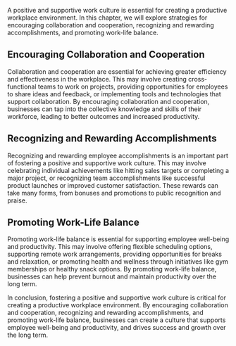 
A positive and supportive work culture is essential for creating a productive workplace environment. In this chapter, we will explore strategies for encouraging collaboration and cooperation, recognizing and rewarding accomplishments, and promoting work-life balance.

Encouraging Collaboration and Cooperation
-----------------------------------------

Collaboration and cooperation are essential for achieving greater efficiency and effectiveness in the workplace. This may involve creating cross-functional teams to work on projects, providing opportunities for employees to share ideas and feedback, or implementing tools and technologies that support collaboration. By encouraging collaboration and cooperation, businesses can tap into the collective knowledge and skills of their workforce, leading to better outcomes and increased productivity.

Recognizing and Rewarding Accomplishments
-----------------------------------------

Recognizing and rewarding employee accomplishments is an important part of fostering a positive and supportive work culture. This may involve celebrating individual achievements like hitting sales targets or completing a major project, or recognizing team accomplishments like successful product launches or improved customer satisfaction. These rewards can take many forms, from bonuses and promotions to public recognition and praise.

Promoting Work-Life Balance
---------------------------

Promoting work-life balance is essential for supporting employee well-being and productivity. This may involve offering flexible scheduling options, supporting remote work arrangements, providing opportunities for breaks and relaxation, or promoting health and wellness through initiatives like gym memberships or healthy snack options. By promoting work-life balance, businesses can help prevent burnout and maintain productivity over the long term.

In conclusion, fostering a positive and supportive work culture is critical for creating a productive workplace environment. By encouraging collaboration and cooperation, recognizing and rewarding accomplishments, and promoting work-life balance, businesses can create a culture that supports employee well-being and productivity, and drives success and growth over the long term.
